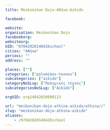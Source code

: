 ```yaml
---
title: Meikonikan Dojo-Αθήνα-Aikido

facebook:

website:
organisation: Meikonikan Dojo
facebookorg:
websiteorg:
UID: "07042020140426school"
cities: "Αθήνα"
perioxi: ""
address: ""

places: [""]
categories: ["polemikes-texnes"]
subcategories: ["aikido"]
categoryNoSLug: ["Πολεμικές τέχνες"]
subcategoriesNoSLug: ["Aikido"]

orgUID: org14042020000123

url: "meikonikan-dojo-athina-aikido/athina//"
slug: "meikonikan-dojo-athina-aikido"
aliases:
    - /07042020140426school
---
```





